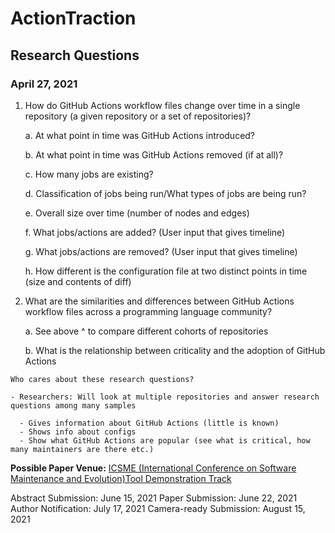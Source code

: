 # ActionTraction

## Research Questions

### April 27, 2021

1. How do GitHub Actions workflow files change over time in a single repository (a given repository or a set of repositories)?

    a. At what point in time was GitHub Actions introduced?

    b. At what point in time was GitHub Actions removed (if at all)?

    c. How many jobs are existing?

    d. Classification of jobs being run/What types of jobs are being run?

    e. Overall size over time (number of nodes and edges)

    f. What jobs/actions are added? (User input that gives timeline)

    g. What jobs/actions are removed? (User input that gives timeline)

    h. How different is the configuration file at two distinct points in time (size and contents of diff)

2. What are the similarities and differences between GitHub Actions workflow files across a programming language community?

    a. See above ^ to compare different cohorts of repositories

    b. What is the relationship between criticality and the adoption of GitHub Actions

```
Who cares about these research questions?

- Researchers: Will look at multiple repositories and answer research questions among many samples

  - Gives information about GitHub Actions (little is known)
  - Shows info about configs
  - Show what GitHub Actions are popular (see what is critical, how many maintainers are there etc.)

```

**Possible Paper Venue:** [ICSME (International Conference on Software Maintenance and Evolution)Tool Demonstration Track](https://icsme2021.github.io/cfp/Tool-Demo-Track.html)

Abstract Submission: June 15, 2021
Paper Submission: June 22, 2021
Author Notification: July 17, 2021
Camera-ready Submission: August 15, 2021
